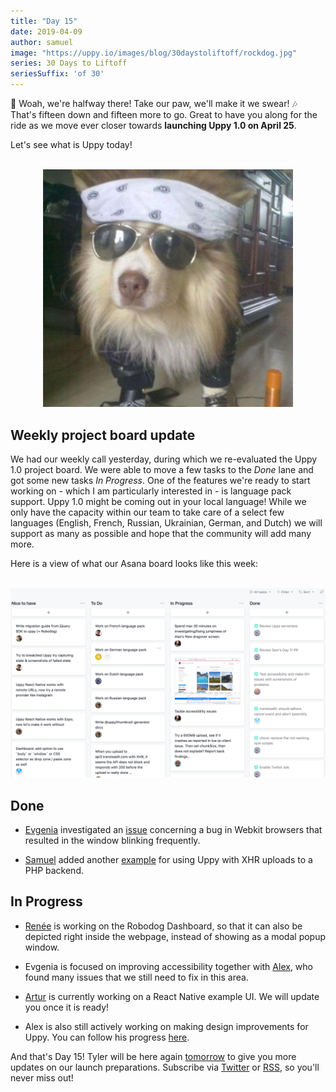 ```yaml
---
title: "Day 15"
date: 2019-04-09
author: samuel
image: "https://uppy.io/images/blog/30daystoliftoff/rockdog.jpg"
series: 30 Days to Liftoff
seriesSuffix: 'of 30'
---
```


:musical_note: Woah, we're halfway there! Take our paw, we'll make it we swear! :notes: That's fifteen down and fifteen more to go. Great to have you along for the ride as we move ever closer towards **launching Uppy 1.0 on April 25**.

Let's see what is Uppy today!

<center><br /><img width="400" src="/images/blog/30daystoliftoff/rockdog.jpg"><br /></center>

<!--more-->

## Weekly project board update

We had our weekly call yesterday, during which we re-evaluated the Uppy 1.0 project board. We were able to move a few tasks to the _Done_ lane and got some new tasks _In Progress_. One of the features we're ready to start working on - which I am particularly interested in - is language pack support. Uppy 1.0 might be coming out in your local language! While we only have the capacity within our team to take care of a select few languages (English, French, Russian, Ukrainian, German, and Dutch) we will support as many as possible and hope that the community will add many more.

Here is a view of what our Asana board looks like this week:

<center><br /><img src="/images/blog/30daystoliftoff/2019-04-09-asana-board.png"><br /></center>

## Done

*   [Evgenia](https://github.com/lakesare) investigated an [issue](https://github.com/transloadit/uppy/pull/1400#issuecomment-481039845) concerning a bug in Webkit browsers that resulted in the window blinking frequently.

*   [Samuel](https://github.com/samuelayo) added another [example](https://github.com/transloadit/uppy/pull/1389) for using Uppy with XHR uploads to a PHP backend.

## In Progress

*   [Renée](https://github.com/goto-bus-stop) is working on the Robodog Dashboard, so that it can also be depicted right inside the webpage, instead of showing as a modal popup window.

*   Evgenia is focused on improving accessibility together with [Alex](https://github.com/nqst), who found many issues that we still need to fix in this area.

*   [Artur](https://github.com/arturi) is currently working on a React Native example UI. We will update you once it is ready!

*   Alex is also still actively working on making design improvements for Uppy. You can follow his progress [here](https://github.com/nqst/uppy/commits/design-facelift).

And that's Day 15! Tyler will be here again [tomorrow](/blog/2019/04/liftoff-16/) to give you more updates on our launch preparations. Subscribe via [Twitter](https://twitter.com/uppy_io) or [RSS](https://uppy.io/atom.xml), so you'll never miss out!
